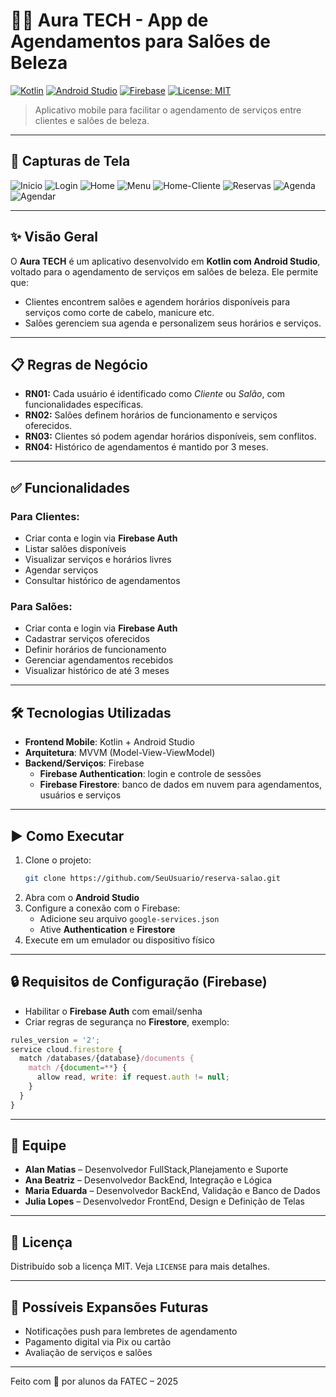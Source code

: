 
# 💇‍♀️ Aura TECH - App de Agendamentos para Salões de Beleza

[![Kotlin](https://img.shields.io/badge/Made%20with-Kotlin-7f52ff?logo=kotlin)](https://kotlinlang.org/)
[![Android Studio](https://img.shields.io/badge/IDE-Android%20Studio-green?logo=android-studio)](https://developer.android.com/studio)
[![Firebase](https://img.shields.io/badge/Backend-Firebase-FFCA28?logo=firebase)](https://firebase.google.com/)
[![License: MIT](https://img.shields.io/badge/license-MIT-blue.svg)](LICENSE)

> Aplicativo mobile para facilitar o agendamento de serviços entre clientes e salões de beleza.

---


## 📸 Capturas de Tela

![Inicio](docs/print/inicial.png)
![Login](docs/print/login.png)
![Home](docs/print/home.png)
![Menu](docs/print/menu.png)
![Home-Cliente](docs/print/home-cliente.png)
![Reservas](docs/print/agendamento.png)
![Agenda](docs/print/agenda.png)
![Agendar](docs/print/agendar.png)

---

## ✨ Visão Geral

O **Aura TECH** é um aplicativo desenvolvido em **Kotlin com Android Studio**, voltado para o agendamento de serviços em salões de beleza. Ele permite que:

- Clientes encontrem salões e agendem horários disponíveis para serviços como corte de cabelo, manicure etc.
- Salões gerenciem sua agenda e personalizem seus horários e serviços.

---

## 📋 Regras de Negócio

- **RN01:** Cada usuário é identificado como *Cliente* ou *Salão*, com funcionalidades específicas.
- **RN02:** Salões definem horários de funcionamento e serviços oferecidos.
- **RN03:** Clientes só podem agendar horários disponíveis, sem conflitos.
- **RN04:** Histórico de agendamentos é mantido por 3 meses.

---

## ✅ Funcionalidades

### Para Clientes:
- Criar conta e login via **Firebase Auth**
- Listar salões disponíveis
- Visualizar serviços e horários livres
- Agendar serviços
- Consultar histórico de agendamentos

### Para Salões:
- Criar conta e login via **Firebase Auth**
- Cadastrar serviços oferecidos
- Definir horários de funcionamento
- Gerenciar agendamentos recebidos
- Visualizar histórico de até 3 meses

---

## 🛠️ Tecnologias Utilizadas

- **Frontend Mobile**: Kotlin + Android Studio
- **Arquitetura**: MVVM (Model-View-ViewModel)
- **Backend/Serviços**: Firebase
  - **Firebase Authentication**: login e controle de sessões
  - **Firebase Firestore**: banco de dados em nuvem para agendamentos, usuários e serviços

---

## ▶️ Como Executar

1. Clone o projeto:
   ```bash
   git clone https://github.com/SeuUsuario/reserva-salao.git
   ```
2. Abra com o **Android Studio**
3. Configure a conexão com o Firebase:
   - Adicione seu arquivo `google-services.json`
   - Ative **Authentication** e **Firestore**
4. Execute em um emulador ou dispositivo físico

---

## 🔒 Requisitos de Configuração (Firebase)

- Habilitar o **Firebase Auth** com email/senha
- Criar regras de segurança no **Firestore**, exemplo:
```js
rules_version = '2';
service cloud.firestore {
  match /databases/{database}/documents {
    match /{document=**} {
      allow read, write: if request.auth != null;
    }
  }
}
```

---

## 👥 Equipe

- **Alan Matias** – Desenvolvedor FullStack,Planejamento e Suporte
- **Ana Beatriz** – Desenvolvedor BackEnd, Integração e Lógica
- **Maria Eduarda** – Desenvolvedor BackEnd, Validação e Banco de Dados
- **Julia Lopes** – Desenvolvedor FrontEnd, Design e Definição de Telas

---

## 📄 Licença

Distribuído sob a licença MIT. Veja `LICENSE` para mais detalhes.

---

## 🧪 Possíveis Expansões Futuras

- Notificações push para lembretes de agendamento
- Pagamento digital via Pix ou cartão
- Avaliação de serviços e salões

---

Feito com 💜 por alunos da FATEC – 2025
